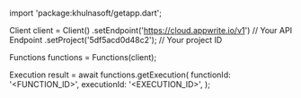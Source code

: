 import 'package:khulnasoft/getapp.dart';

Client client = Client()
    .setEndpoint('https://cloud.appwrite.io/v1') // Your API Endpoint
    .setProject('5df5acd0d48c2'); // Your project ID

Functions functions = Functions(client);

Execution result = await functions.getExecution(
    functionId: '<FUNCTION_ID>',
    executionId: '<EXECUTION_ID>',
);
